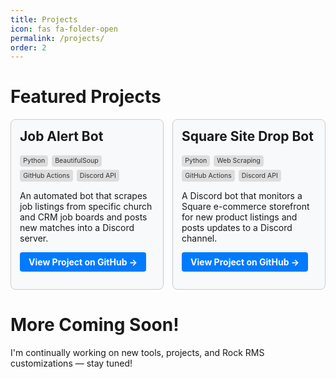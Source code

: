 ```yaml
---
title: Projects
icon: fas fa-folder-open
permalink: /projects/
order: 2
---
```


# Featured Projects

<div style="display: flex; flex-wrap: wrap; gap: 1em; justify-content: space-between;">
  <div style="flex: 1 1 48%; box-sizing: border-box; border: 1px solid var(--border-color, #ccc); border-radius: 8px; padding: 1em; background-color: var(--card-bg, #f8f9fa);">
    <h2 style="margin-top: 0;">Job Alert Bot</h2>
    <div style="display: flex; flex-wrap: wrap; gap: 0.4em; margin: 0.4em 0;">
      <span style="background: #ddd; color: #333; font-size: 0.75em; padding: 0.25em 0.5em; border-radius: 4px;">
        <i class="fab fa-python"></i> Python
      </span>
      <span style="background: #ddd; color: #333; font-size: 0.75em; padding: 0.25em 0.5em; border-radius: 4px;">
        <i class="fas fa-code"></i> BeautifulSoup
      </span>
      <span style="background: #ddd; color: #333; font-size: 0.75em; padding: 0.25em 0.5em; border-radius: 4px;">
        <i class="fas fa-robot"></i> GitHub Actions
      </span>
      <span style="background: #ddd; color: #333; font-size: 0.75em; padding: 0.25em 0.5em; border-radius: 4px;">
        <i class="fab fa-discord"></i> Discord API
      </span>
    </div>
    <p>An automated bot that scrapes job listings from specific church and CRM job boards and posts new matches into a Discord server.</p>
    <p><a href="https://github.com/skellyren/job-alert-bot" target="_blank" style="display: inline-block; background-color: #007bff; color: white; padding: 0.5em 1em; border-radius: 4px; text-decoration: none;"><strong>View Project on GitHub →</strong></a></p>
  </div>

  <div style="flex: 1 1 48%; box-sizing: border-box; border: 1px solid var(--border-color, #ccc); border-radius: 8px; padding: 1em; background-color: var(--card-bg, #f8f9fa);">
    <h2 style="margin-top: 0;">Square Site Drop Bot</h2>
    <div style="display: flex; flex-wrap: wrap; gap: 0.4em; margin: 0.4em 0;">
      <span style="background: #ddd; color: #333; font-size: 0.75em; padding: 0.25em 0.5em; border-radius: 4px;">
        <i class="fab fa-python"></i> Python
      </span>
      <span style="background: #ddd; color: #333; font-size: 0.75em; padding: 0.25em 0.5em; border-radius: 4px;">
        <i class="fas fa-search"></i> Web Scraping
      </span>
      <span style="background: #ddd; color: #333; font-size: 0.75em; padding: 0.25em 0.5em; border-radius: 4px;">
        <i class="fas fa-robot"></i> GitHub Actions
      </span>
      <span style="background: #ddd; color: #333; font-size: 0.75em; padding: 0.25em 0.5em; border-radius: 4px;">
        <i class="fab fa-discord"></i> Discord API
      </span>
    </div>
    <p>A Discord bot that monitors a Square e-commerce storefront for new product listings and posts updates to a Discord channel.</p>
    <p><a href="https://github.com/skellyren/square-site-drop-bot" target="_blank" style="display: inline-block; background-color: #007bff; color: white; padding: 0.5em 1em; border-radius: 4px; text-decoration: none;"><strong>View Project on GitHub →</strong></a></p>
  </div>
</div>

# More Coming Soon!

I'm continually working on new tools, projects, and Rock RMS customizations — stay tuned!
